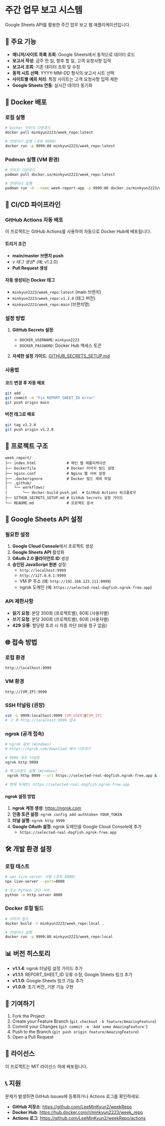 # 주간 업무 보고 시스템

Google Sheets API를 활용한 주간 업무 보고 웹 애플리케이션입니다.

## 🚀 주요 기능

- **매니저/사이트 목록 조회**: Google Sheets에서 동적으로 데이터 로드
- **보고서 작성**: 금주 한 일, 향후 할 일, 고객 요청사항 입력
- **보고서 조회**: 기존 데이터 조회 및 수정
- **동적 시트 선택**: YYYY-MM-DD 형식의 보고서 시트 선택
- **사이트별 예외 처리**: 특정 사이트는 고객 요청사항 입력 제한
- **Google Sheets 연동**: 실시간 데이터 동기화

## 🐳 Docker 배포

### 로컬 실행
```bash
# Docker 이미지 다운로드
docker pull minkyun2223/week_repo:latest

# 컨테이너 실행 (포트 9999)
docker run -p 9999:80 minkyun2223/week_repo:latest
```

### Podman 실행 (VM 환경)
```bash
# 이미지 다운로드
podman pull docker.io/minkyun2223/week_repo:latest

# 컨테이너 실행
podman run -d --name week-report-app -p 9999:80 docker.io/minkyun2223/week_repo:latest
```

## 🔧 CI/CD 파이프라인

### GitHub Actions 자동 배포

이 프로젝트는 GitHub Actions를 사용하여 자동으로 Docker Hub에 배포됩니다.

#### 트리거 조건
- **main/master 브랜치 push**
- **v* 태그 생성** (예: v1.2.0)
- **Pull Request 생성**

#### 자동 생성되는 Docker 태그
- `minkyun2223/week_repo:latest` (main 브랜치)
- `minkyun2223/week_repo:v1.2.0` (태그 버전)
- `minkyun2223/week_repo:main` (브랜치명)

### 설정 방법

1. **GitHub Secrets 설정**:
   - `DOCKER_USERNAME`: `minkyun2223`
   - `DOCKER_PASSWORD`: Docker Hub 액세스 토큰

2. **자세한 설정 가이드**: [GITHUB_SECRETS_SETUP.md](./GITHUB_SECRETS_SETUP.md)

### 사용법

#### 코드 변경 후 자동 배포
```bash
git add .
git commit -m "Fix REPORT_SHEET_ID error"
git push origin main
```

#### 버전 태그로 배포
```bash
git tag v1.2.0
git push origin v1.2.0
```

## 📁 프로젝트 구조

```
week_report/
├── index.html              # 메인 웹 애플리케이션
├── Dockerfile              # Docker 이미지 빌드 설정
├── nginx.conf              # Nginx 웹 서버 설정
├── .dockerignore           # Docker 빌드 제외 파일
├── .github/
│   └── workflows/
│       └── docker-build-push.yml  # GitHub Actions 워크플로우
├── GITHUB_SECRETS_SETUP.md # GitHub Secrets 설정 가이드
└── README.md               # 프로젝트 문서
```

## 🔑 Google Sheets API 설정

### 필요한 설정
1. **Google Cloud Console**에서 프로젝트 생성
2. **Google Sheets API** 활성화
3. **OAuth 2.0 클라이언트 ID** 생성
4. **승인된 JavaScript 원본** 설정:
   - `http://localhost:9999`
   - `http://127.0.0.1:9999`
   - VM IP 주소 (예: `http://192.168.123.111:9999`)
   - ngrok 도메인 (예: `https://selected-real-dogfish.ngrok-free.app`)

### API 제한사항
- **읽기 요청**: 분당 300회 (프로젝트별), 60회 (사용자별)
- **쓰기 요청**: 분당 300회 (프로젝트별), 60회 (사용자별)
- **429 오류**: 할당량 초과 시 자동 차단 (비용 청구 없음)

## 🌐 접속 방법

### 로컬 환경
```
http://localhost:9999
```

### VM 환경
```
http://[VM_IP]:9999
```

### SSH 터널링 (권장)
```bash
ssh -L 9999:localhost:9999 [VM_USER]@[VM_IP]
# 그 후 http://localhost:9999 접속
```

### ngrok (공개 접속)
```bash
# ngrok 설치 (Windows)
# https://ngrok.com/download 에서 다운로드

# 9999 포트 터널링
ngrok http 9999

# 백그라운드 실행 (Windows)
 ngrok http 9999 --url https://selected-real-dogfish.ngrok-free.app &

# 현재 도메인: https://selected-real-dogfish.ngrok-free.app
```

#### ngrok 설정 방법
1. **ngrok 계정 생성**: https://ngrok.com
2. **인증 토큰 설정**: `ngrok config add-authtoken YOUR_TOKEN`
3. **터널 실행**: `ngrok http 9999`
4. **Google OAuth 설정**: ngrok 도메인을 Google Cloud Console에 추가
   - `https://selected-real-dogfish.ngrok-free.app`

## 🛠️ 개발 환경 설정

### 로컬 테스트
```bash
# npx live-server 사용 (포트 8080)
npx live-server --port=8080

# 또는 Python 간단 서버
python -m http.server 8080
```

### Docker 로컬 빌드
```bash
# 이미지 빌드
docker build -t minkyun2223/week_repo:local .

# 컨테이너 실행
docker run -p 9999:80 minkyun2223/week_repo:local
```

## 📊 버전 히스토리

- **v1.1.4**: ngrok 터널링 설정 가이드 추가
- **v1.1.1**: REPORT_SHEET_ID 오류 수정, Google Sheets 링크 추가
- **v1.1.0**: Google Sheets 링크 기능 추가
- **v1.0.0**: 초기 버전, 기본 기능 구현

## 🤝 기여하기

1. Fork the Project
2. Create your Feature Branch (`git checkout -b feature/AmazingFeature`)
3. Commit your Changes (`git commit -m 'Add some AmazingFeature'`)
4. Push to the Branch (`git push origin feature/AmazingFeature`)
5. Open a Pull Request

## 📄 라이선스

이 프로젝트는 MIT 라이선스 하에 배포됩니다.

## 📞 지원

문제가 발생하면 GitHub Issues에 등록하거나 Actions 로그를 확인하세요.

- **GitHub 저장소**: https://github.com/LeeMinKyun2/weekRepo
- **Docker Hub**: https://hub.docker.com/r/minkyun2223/week_repo
- **Actions 로그**: https://github.com/LeeMinKyun2/weekRepo/actions
